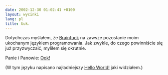 ```yaml
---
date: 2002-12-30 01:02:41 +0100
layout: wycinki
lang: pl
title: Uuk.
---
```


Dotychczas myślałem, że [Brainfuck](http://muppetlabs.com/~breadbox/bf/ 'An Eight-Instruction Turing-Complete Programming Language') na zawsze pozostanie moim ukochanym językiem programowania. Jak zwykle, do czego powinniście się już przyzwyczaić, myliłem się okrutnie.

Panie i Panowie: [Ook!](http://dangermouse.net/esoteric/ook.html 'Ook! is a programming language designed for orang-utans')

(W tym języku napisano najładniejszy [Hello World!](http://bluesorcerer.net/esoteric/hello.ook '„Hello World!” w Ooku') jaki widziałem.)
